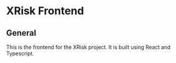 # XRisk Frontend

## General 
This is the frontend for the XRisk project. It is built using React and Typescript.
